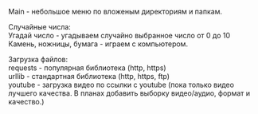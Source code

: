 Main - небольшое меню по вложеным директориям и папкам.

Случайные числа:    
Угадай число - угадываем случайно выбранное число от 0 до 10    
Камень, ножницы, бумага - играем с компьютером.

Загрузка файлов:   
requests - популярная библиотека (http, https)   
urllib - стандартная библиотека (http, https, ftp)  
youtube - загрузка видео по ссылки с youtube (пока только видео лучшего качества. В планах добавить выборку видео/аудио, формат и качество.)
